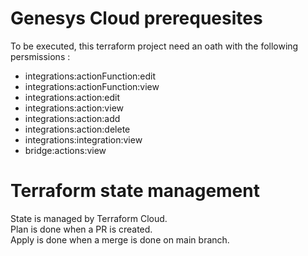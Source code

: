 # Genesys Cloud prerequesites
To be executed, this terraform project need an oath with the following persmissions :
- integrations:actionFunction:edit
- integrations:actionFunction:view
- integrations:action:edit
- integrations:action:view
- integrations:action:add
- integrations:action:delete
- integrations:integration:view
- bridge:actions:view

# Terraform state management
State is managed by Terraform Cloud.  
Plan is done when a PR is created.  
Apply is done when a merge is done on main branch.
